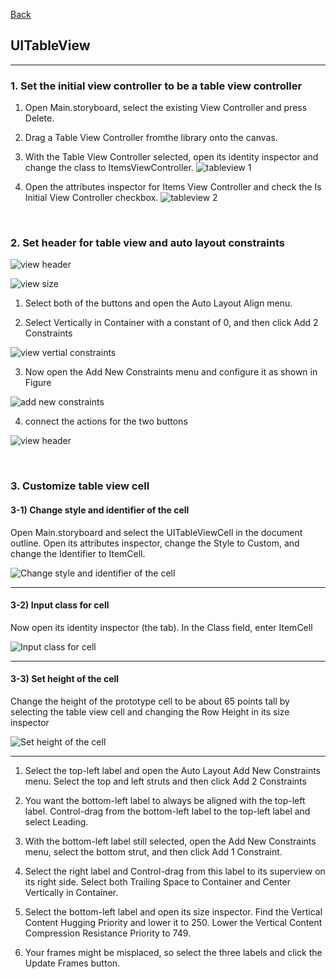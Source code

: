 [Back](README.md)

## UITableView

<hr>


### 1. Set the initial view controller to be a table view controller

1. Open Main.storyboard, select the existing View Controller and press Delete. 

2. Drag a Table View Controller fromthe library onto the canvas. 

3. With the Table View Controller selected, open its identity inspector and change the class to ItemsViewController. 
    ![tableview 1](https://github.com/Elliot518/mcp-oss-tech/blob/main/mobile/ios/UI/uitableview1.png?raw=true)

4. Open the attributes inspector for Items View Controller and check the Is Initial View Controller checkbox.
    ![tableview 2](https://github.com/Elliot518/mcp-oss-tech/blob/main/mobile/ios/UI/uitableview2.png?raw=true)

&nbsp;

### 2. Set header for table view and auto layout constraints

![view header](https://github.com/Elliot518/mcp-oss-tech/blob/main/mobile/ios/UI/uitableview1_viewheader.png?raw=true)

![view size](https://github.com/Elliot518/mcp-oss-tech/blob/main/mobile/ios/UI/uitableview2_viewsize.png?raw=true)

1. Select both of the buttons and open the Auto Layout Align menu.

2. Select Vertically in Container with a constant of 0, and then click Add 2 Constraints

![view vertial constraints](https://github.com/Elliot518/mcp-oss-tech/blob/main/mobile/ios/UI/uitableview3_constraint1.png?raw=true)

3. Now open the Add New Constraints menu and configure it as shown in Figure

![add new constraints](https://github.com/Elliot518/mcp-oss-tech/blob/main/mobile/ios/UI/uitableview4_consttraint2.png?raw=true)

4. connect the actions for the two buttons

![view header](https://github.com/Elliot518/mcp-oss-tech/blob/main/mobile/ios/UI/uitableview5_ibaction.png?raw=true)

&nbsp;

### 3. Customize table view cell

#### 3-1) Change style and identifier of the cell
Open Main.storyboard and select the UITableViewCell in the document outline. 
Open its attributes inspector, change the Style to Custom, and change the Identifier to ItemCell.

![Change style and identifier of the cell](https://github.com/Elliot518/mcp-oss-tech/blob/main/mobile/ios/tableview/customtablecell_1.png?raw=true)

<hr>

#### 3-2) Input class for cell

Now open its identity inspector (the tab). In the Class field, enter ItemCell

![Input class for cell](https://github.com/Elliot518/mcp-oss-tech/blob/main/mobile/ios/tableview/customtablecell_2.png?raw=true)

<hr>

#### 3-3) Set height of the cell

Change the height of the prototype cell to be about 65 points tall by selecting the table view cell and changing the Row Height in its size inspector

![Set height of the cell](https://github.com/Elliot518/mcp-oss-tech/blob/main/mobile/ios/tableview/customtablecell_3.png?raw=true)

<hr>

1) Select the top-left label and open the Auto Layout Add New Constraints
menu. Select the top and left struts and then click Add 2 Constraints

2) You want the bottom-left label to always be aligned with the top-left
label. Control-drag from the bottom-left label to the top-left label
and select Leading.

3) With the bottom-left label still selected, open the Add New Constraints
menu, select the bottom strut, and then click Add 1 Constraint.

4) Select the right label and Control-drag from this label to its
superview on its right side. Select both Trailing Space to Container and
Center Vertically in Container.


5) Select the bottom-left label and open its size inspector. Find the
Vertical Content Hugging Priority and lower it to 250. Lower the Vertical Content
Compression Resistance Priority to 749.

6) Your frames might be misplaced, so select the three labels and click
the Update Frames button.

